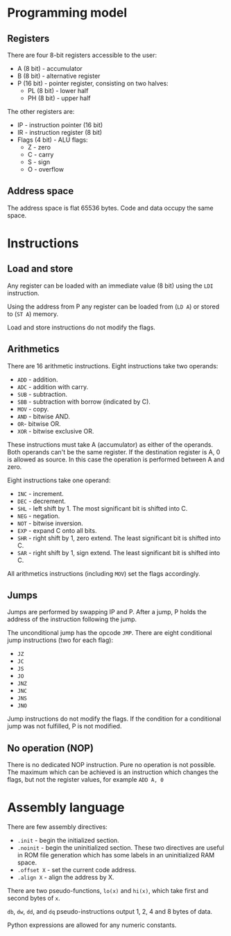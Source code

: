 # Programming model
## Registers

There are four 8-bit registers accessible to the user:
* A (8 bit) - accumulator
* B (8 bit) - alternative register
* P (16 bit) - pointer register, consisting on two halves:
  * PL (8 bit) - lower half
  * PH (8 bit) - upper half

The other registers are:
* IP - instruction pointer (16 bit)
* IR - instruction register (8 bit)
* Flags (4 bit) - ALU flags:
  * Z - zero
  * C - carry
  * S - sign
  * O - overflow

## Address space

The address space is flat 65536 bytes. Code and data occupy the same space.

# Instructions
## Load and store

Any register can be loaded with an immediate value (8 bit) using the `LDI` instruction.

Using the address from P any register can be loaded from (`LD A`) or stored to (`ST A`) memory.

Load and store instructions do not modify the flags.

## Arithmetics

There are 16 arithmetic instructions. Eight instructions take two operands:
* `ADD` - addition.
* `ADC` - addition with carry.
* `SUB` - subtraction.
* `SBB` - subtraction with borrow (indicated by C).
* `MOV` - copy.
* `AND` - bitwise AND.
* `OR`- bitwise OR.
* `XOR` - bitwise exclusive OR.

These instructions must take A (accumulator) as either of the operands. Both operands can't be the same register. If the destination register is A, 0 is allowed as source. In this case the operation is performed between A and zero.

Eight instructions take one operand:
* `INC` - increment.
* `DEC` - decrement.
* `SHL` - left shift by 1. The most significant bit is shifted into C.
* `NEG` - negation.
* `NOT` - bitwise inversion.
* `EXP` - expand C onto all bits.
* `SHR` - right shift by 1, zero extend. The least significant bit is shifted into C.
* `SAR` - right shift by 1, sign extend. The least significant bit is shifted into C.

All arithmetics instructions (including `MOV`) set the flags accordingly.

## Jumps

Jumps are performed by swapping IP and P. After a jump, P holds the address of the instruction following the jump.

The unconditional jump has the opcode `JMP`. There are eight conditional jump instructions (two for each flag):
* `JZ`
* `JC`
* `JS`
* `JO`
* `JNZ`
* `JNC`
* `JNS`
* `JNO`

Jump instructions do not modify the flags. If the condition for a conditional jump was not fulfilled, P is not modified.

## No operation (NOP)

There is no dedicated NOP instruction. Pure no operation is not possible. The maximum which can be achieved is an instruction which changes the flags, but not the register values, for example `ADD A, 0`

# Assembly language

There are few assembly directives:
* `.init` - begin the initialized section.
* `.noinit` - begin the uninitialized section. These two directives are useful in ROM file generation which has some labels in an uninitialized RAM space.
* `.offset X` - set the current code address.
* `.align X` - align the address by X.

There are two pseudo-functions, `lo(x)` and `hi(x)`, which take first and second bytes of `x`.

`db`, `dw`, `dd`, and `dq` pseudo-instructions output 1, 2, 4 and 8 bytes of data.

Python expressions are allowed for any numeric constants.
